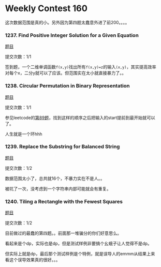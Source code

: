 # Weekly Contest 160

这次数据范围是真的小。另外因为第四题太蠢意外进了前200。。。。

### 1237.  Find Positive Integer Solution for a Given Equation

[题目]( https://leetcode.com/contest/weekly-contest-160/problems/find-positive-integer-solution-for-a-given-equation/   ) 

提交次数：1/1

签到题，一个二维单调函数`f(x,y)`找出所有`f(x,y)=z`的输入`(x,y)`，其实提高效率对每个x，二分y就可以了应该。但范围实在太小就直接暴力了。。



### 1238.  Circular Permutation in Binary Representation   

[题目]( https://leetcode.com/contest/weekly-contest-160/problems/circular-permutation-in-binary-representation/  )

提交次数：1/1

参见leetcode的[第89题](https://leetcode.com/problems/gray-code/)，找到这样的顺序之后把输入的start提前到最开始就可以了。

人生就是一个环hhh



### 1239. Replace the Substring for Balanced String 

[题目]( https://leetcode.com/contest/weekly-contest-160/problems/maximum-length-of-a-concatenated-string-with-unique-characters/ )

提交次数：1/2

数据范围太小了，总共就16个，不暴力实在不是人。。

被坑了一次，没考虑到一个字符串内部可能就会有重复。



### 1240. Tiling a Rectangle with the Fewest Squares

[题目]( https://leetcode.com/contest/weekly-contest-160/problems/tiling-a-rectangle-with-the-fewest-squares/ )

提交次数：1/2

目前做过的最蠢的第四题。。前面那一堆骗分的你们好意思么。

看起来是个dp，实际也是dp，但是测试样例非要搞个幺蛾子让人觉得不是dp。

但实际上就是dp，最后那个测试样例是个特例，就是误导人的emmm从结果上来看这个误导效果真的很好。。。